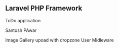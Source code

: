 ## Laravel PHP Framework

ToDo application

Santosh PAwar

Image Gallery upoad with dropzone
User Midleware



